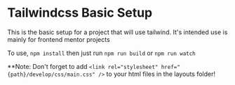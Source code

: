 # Tailwindcss Basic Setup

This is the basic setup for a project that will use tailwind. It's intended use is mainly for frontend mentor projects

To use, `npm install` then just run `npm run build` or `npm run watch`

\*\*Note: Don't forget to add `<link rel="stylesheet" href="{path}/develop/css/main.css" />` to your html files in the layouts folder!
